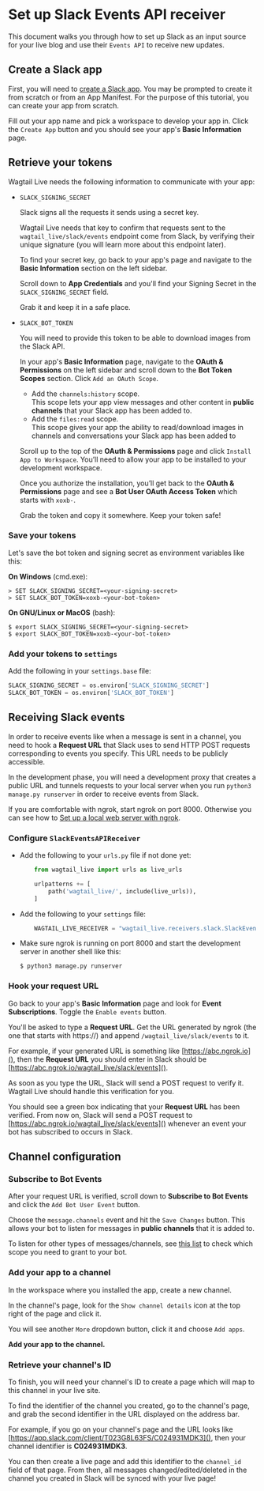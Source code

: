 # Set up Slack Events API receiver

This document walks you through how to set up Slack as an input source for your live blog and use their `Events API` to receive new updates.

## Create a Slack app

First, you will need to [create a Slack app](https://api.slack.com/apps/new).
You may be prompted to create it from scratch or from an App Manifest. For the purpose of this tutorial, you can create your app from scratch.

Fill out your app name and pick a workspace to develop your app in. Click the `Create App` button and you should see your app's **Basic Information** page.


## Retrieve your tokens

Wagtail Live needs the following information to communicate with your app:

- `SLACK_SIGNING_SECRET`

    Slack signs all the requests it sends using a secret key.

    Wagtail Live needs that key to confirm that requests sent to the `wagtail_live/slack/events` endpoint come from Slack, by verifying their unique signature (you will learn more about this endpoint later).

    To find your secret key, go back to your app's page and navigate to the **Basic Information** section on the left sidebar. 

    Scroll down to **App Credentials** and you'll find your Signing Secret in the `SLACK_SIGNING_SECRET` field.

    Grab it and keep it in a safe place.


- `SLACK_BOT_TOKEN`

    You will need to provide this token to be able to download images from the Slack API.

    In your app's **Basic Information** page, navigate to the **OAuth & Permissions** on the left sidebar and scroll down to the **Bot Token Scopes** section. Click `Add an OAuth Scope`.

    - Add the `channels:history` scope.  
        This scope lets your app view messages and other content in **public channels** that your Slack app has been added to.
    - Add the `files:read` scope.  
        This scope gives your app the ability to read/download images in channels and conversations your Slack app has been added to

    Scroll up to the top of the **OAuth & Permissions** page and click `Install App to Workspace`. You’ll need to allow your app to be installed to your development workspace.

    Once you authorize the installation, you’ll get back to the **OAuth & Permissions** page and see a **Bot User OAuth Access Token** which starts with `xoxb-`.

    Grab the token and copy it somewhere. Keep your token safe!


### Save your tokens

Let's save the bot token and signing secret as environment variables like this:

**On Windows** (cmd.exe):

```doscon
> SET SLACK_SIGNING_SECRET=<your-signing-secret>
> SET SLACK_BOT_TOKEN=xoxb-<your-bot-token>
```

**On GNU/Linux or MacOS** (bash):

```console
$ export SLACK_SIGNING_SECRET=<your-signing-secret>
$ export SLACK_BOT_TOKEN=xoxb-<your-bot-token>
```

### Add your tokens to `settings`

Add the following in your `settings.base` file:
```python
SLACK_SIGNING_SECRET = os.environ['SLACK_SIGNING_SECRET']
SLACK_BOT_TOKEN = os.environ['SLACK_BOT_TOKEN']
```

## Receiving Slack events

In order to receive events like when a message is sent in a channel, you need to hook a **Request URL** that Slack uses to send HTTP POST requests corresponding to events you specify. This URL needs to be publicly accessible. 

In the development phase, you will need a development proxy that creates a public URL and tunnels requests to your local server when you run `python3 manage.py runserver` in order to receive events from Slack.

If you are comfortable with ngrok, start ngrok on port 8000. Otherwise you can see how to [Set up a local web server with ngrok](setup_ngrok.md).

### Configure `SlackEventsAPIReceiver`

- Add the following to your `urls.py` file if not done yet:
    ```python
        from wagtail_live import urls as live_urls

        urlpatterns += [
            path('wagtail_live/', include(live_urls)),
        ]
    ```

- Add the following to your `settings` file:
    ```python
        WAGTAIL_LIVE_RECEIVER = "wagtail_live.receivers.slack.SlackEventsAPIReceiver"
    ```

- Make sure ngrok is running on port 8000 and start the development server in another shell like this:

    ```console
    $ python3 manage.py runserver
    ```

### Hook your request URL

Go back to your app's **Basic Information** page and look for **Event Subscriptions**. Toggle the `Enable events` button.

You'll be asked to type a **Request URL**. Get the URL generated by ngrok (the one that starts with https://) and append `/wagtail_live/slack/events` to it.

For example, if your generated URL is something like [https://abc.ngrok.io](), then the **Request URL** you should enter in Slack should be 
[https://abc.ngrok.io/wagtail_live/slack/events]().

As soon as you type the URL, Slack will send a POST request to verify it. Wagtail Live should handle this verification for you. 

You should see a green box indicating that your **Request URL** has been verified. From now on, Slack will send a POST request to [https://abc.ngrok.io/wagtail_live/slack/events]() whenever an event your bot has subscribed to occurs in Slack.

## Channel configuration

### Subscribe to Bot Events

After your request URL is verified, scroll down to **Subscribe to Bot Events** and click the `Add Bot User Event` button.

Choose the `message.channels` event and hit the `Save Changes` button. This allows your bot to listen for messages in **public channels** that it is added to. 

To listen for other types of messages/channels, see [this list](https://api.slack.com/scopes?filter=granular_bot&query=history) to check which scope you need to grant to your bot.

### Add your app to a channel

In the workspace where you installed the app, create a new channel.

In the channel's page, look for the `Show channel details` icon at the top right of the page and click it.

You will see another `More` dropdown button, click it and choose `Add apps`.

**Add your app to the channel.**

### Retrieve your channel's ID

To finish, you will need your channel's ID to create a page which will map to this channel in your live site.

To find the identifier of the channel you created, go to the channel's page, and grab the second identifier in the URL displayed on the address bar.

For example, if you go on your channel's page and the URL looks like [https://app.slack.com/client/T023G8L63FS/C024931MDK3](), then your channel identifier is **C024931MDK3**. 

You can then create a live page and add this identifier to the `channel_id` field of that page. From then, all messages changed/edited/deleted in the channel you created in Slack will be synced with your live page!
